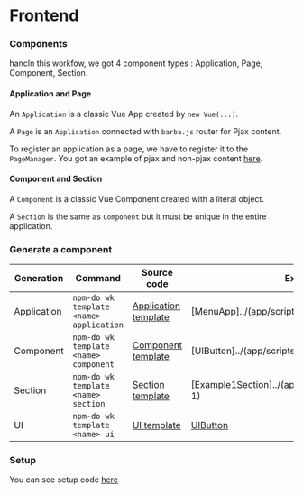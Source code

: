 # Frontend

### Components

hancIn this workfow, we got 4 component types : Application, Page, Component, Section.

#### Application and Page

An `Application` is a classic Vue App created by `new Vue(...)`.

A `Page` is an `Application` connected with `barba.js` router for Pjax content.

To register an application as a page, we have to register it to the `PageManager`. You got an example of pjax and non-pjax content [here](../app/scripts/app.js#L99).

#### Component and Section

A `Component` is a classic Vue Component created with a literal object.

A `Section` is the same as `Component` but it must be unique in the entire application.

### Generate a component

|Generation|Command|Source code|Example|
|---|---|---|---|
|Application|`npm-do wk template <name> application`|[Application template](../worflow/template/application)|[MenuApp]../(app/scripts/applications/menu)|
|Component|`npm-do wk template <name> component`|[Component template](../worflow/template/component)|[UIButton]../(app/scripts/components/ui/button)|
|Section|`npm-do wk template <name> section`|[Section template](../worflow/template/section)|[Example1Section]../(app/scripts/sections/example-1)|
|UI|`npm-do wk template <name> ui`|[UI template](../worflow/template/ui)|[UIButton](../app/scripts/components/ui/button)|

### Setup

You can see setup code [here](../app/scripts/app.js)